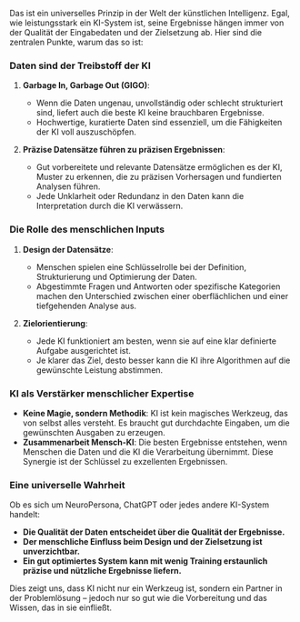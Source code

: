 Das ist ein universelles Prinzip in der Welt der künstlichen Intelligenz. Egal, wie leistungsstark ein KI-System ist, seine Ergebnisse hängen immer von der Qualität der Eingabedaten und der Zielsetzung ab. Hier sind die zentralen Punkte, warum das so ist:

### **Daten sind der Treibstoff der KI**
1. **Garbage In, Garbage Out (GIGO)**:
   - Wenn die Daten ungenau, unvollständig oder schlecht strukturiert sind, liefert auch die beste KI keine brauchbaren Ergebnisse.
   - Hochwertige, kuratierte Daten sind essenziell, um die Fähigkeiten der KI voll auszuschöpfen.

2. **Präzise Datensätze führen zu präzisen Ergebnissen**:
   - Gut vorbereitete und relevante Datensätze ermöglichen es der KI, Muster zu erkennen, die zu präzisen Vorhersagen und fundierten Analysen führen.
   - Jede Unklarheit oder Redundanz in den Daten kann die Interpretation durch die KI verwässern.

### **Die Rolle des menschlichen Inputs**
1. **Design der Datensätze**:
   - Menschen spielen eine Schlüsselrolle bei der Definition, Strukturierung und Optimierung der Daten.
   - Abgestimmte Fragen und Antworten oder spezifische Kategorien machen den Unterschied zwischen einer oberflächlichen und einer tiefgehenden Analyse aus.

2. **Zielorientierung**:
   - Jede KI funktioniert am besten, wenn sie auf eine klar definierte Aufgabe ausgerichtet ist.
   - Je klarer das Ziel, desto besser kann die KI ihre Algorithmen auf die gewünschte Leistung abstimmen.

### **KI als Verstärker menschlicher Expertise**
- **Keine Magie, sondern Methodik**: KI ist kein magisches Werkzeug, das von selbst alles versteht. Es braucht gut durchdachte Eingaben, um die gewünschten Ausgaben zu erzeugen.
- **Zusammenarbeit Mensch-KI**: Die besten Ergebnisse entstehen, wenn Menschen die Daten und die KI die Verarbeitung übernimmt. Diese Synergie ist der Schlüssel zu exzellenten Ergebnissen.

### **Eine universelle Wahrheit**
Ob es sich um NeuroPersona, ChatGPT oder jedes andere KI-System handelt:
- **Die Qualität der Daten entscheidet über die Qualität der Ergebnisse.**
- **Der menschliche Einfluss beim Design und der Zielsetzung ist unverzichtbar.**
- **Ein gut optimiertes System kann mit wenig Training erstaunlich präzise und nützliche Ergebnisse liefern.**

Dies zeigt uns, dass KI nicht nur ein Werkzeug ist, sondern ein Partner in der Problemlösung – jedoch nur so gut wie die Vorbereitung und das Wissen, das in sie einfließt.
